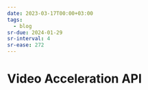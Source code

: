 ```yaml
---
date: 2023-03-17T00:00+03:00
tags:
  - blog
sr-due: 2024-01-29
sr-interval: 4
sr-ease: 272
---
```


# Video Acceleration API
